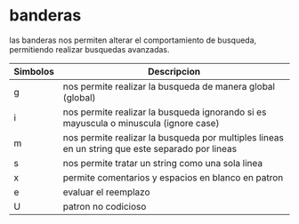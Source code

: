 # banderas
las banderas nos permiten alterar el comportamiento de busqueda, permitiendo realizar busquedas avanzadas. 

|Simbolos|Descripcion|
|---|---|
|g|nos permite realizar la busqueda de manera global (global)|
|i|nos permite realizar la busqueda ignorando si es mayuscula o minuscula (ignore case)|
|m|nos permite realizar la busqueda por multiples lineas en un string que este separado por lineas|
|s|nos permite tratar un string como una sola linea|
|x| permite comentarios y espacios en blanco en patron|
|e|evaluar el reemplazo|
|U|patron no codicioso|
